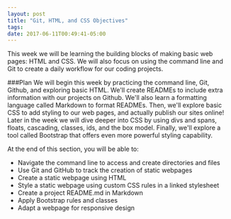 ```yaml
---
layout: post
title: "Git, HTML, and CSS Objectives"
tags: 
date: 2017-06-11T00:49:41-05:00
---
```

This week we will be learning the building blocks of making basic web pages: HTML and CSS. We will also focus on using the command line and Git to create a daily workflow for our coding projects.

###Plan
We will begin this week by practicing the command line, Git, Github, and exploring basic HTML. We'll create READMEs to include extra information with our projects on Github. We'll also learn a formatting language called Markdown to format READMEs. Then, we'll explore basic CSS to add styling to our web pages, and actually publish our sites online! Later in the week we will dive deeper into CSS by using divs and spans, floats, cascading, classes, ids, and the box model. Finally, we'll explore a tool called Bootstrap that offers even more powerful styling capability.

At the end of this section, you will be able to:

* Navigate the command line to access and create directories and files
* Use Git and GitHub to track the creation of static webpages
* Create a static webpage using HTML
* Style a static webpage using custom CSS rules in a linked stylesheet
* Create a project README.md in Markdown
* Apply Bootstrap rules and classes
* Adapt a webpage for responsive design
